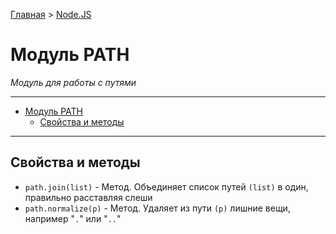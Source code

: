 [Главная](../../README.md#readme) > [Node.JS](../README.md#readme)

# Модуль PATH

*Модуль для работы с путями*

***

- [Модуль PATH](#%D0%9C%D0%BE%D0%B4%D1%83%D0%BB%D1%8C-path)
  - [Свойства и методы](#%D0%A1%D0%B2%D0%BE%D0%B9%D1%81%D1%82%D0%B2%D0%B0-%D0%B8-%D0%BC%D0%B5%D1%82%D0%BE%D0%B4%D1%8B)

***

## Свойства и методы

* `path.join(list)` - Метод. Объединяет список путей `(list)` в один, правильно расставляя слеши
* `path.normalize(p)` - Метод. Удаляет из пути `(p)` лишние вещи, например "`.`" или "`..`"